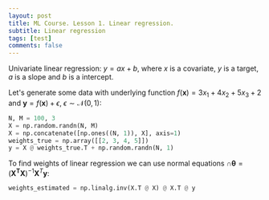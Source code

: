 ```yaml
---
layout: post
title: ML Course. Lesson 1. Linear regression.
subtitle: Linear regression
tags: [test]
comments: false
---
```


Univariate linear regression: $y = ax + b$, where $x$ is a covariate, $y$ is a target, $a$ is a slope and $b$ is a intercept.

Let's generate some data with underlying function $f(\mathbf{x}) = 3x_1 + 4x_2 + 5x_3 + 2$ and $\mathbf{y} = f(\mathbf{x}) + \epsilon$, $\epsilon \sim \mathcal{N}(0, 1)$:
```python
N, M = 100, 3
X = np.random.randn(N, M)
X = np.concatenate([np.ones((N, 1)), X], axis=1)
weights_true = np.array([[2, 3, 4, 5]])
y = X @ weights_true.T + np.random.randn(N, 1)
```
To find weights of linear regression we can use normal equations $\cap{\mathbf{\theta}} = (\mathbf{X^T} \mathbf{X})^{-1} \mathbf{X}^T\mathbf{y}$:
```python
weights_estimated = np.linalg.inv(X.T @ X) @ X.T @ y
```
